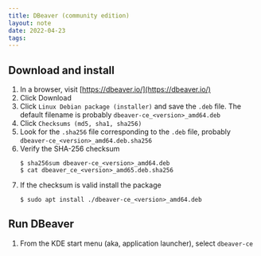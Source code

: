 ```yaml
---
title: DBeaver (community edition)
layout: note
date: 2022-04-23
tags:
---
```

## Download and install

1. In a browser, visit [https://dbeaver.io/](https://dbeaver.io/)
2. Click Download
3. Click `Linux Debian package (installer)` and save the `.deb` file. The default filename is probably `dbeaver-ce_<version>_amd64.deb`
4. Click `Checksums (md5, sha1, sha256)`
5. Look for the `.sha256` file corresponding to the `.deb` file, probably `dbeaver-ce_<version>_amd64.deb.sha256`
6. Verify the SHA-256 checksum
    ```shell
    $ sha256sum dbeaver-ce_<version>_amd64.deb
    $ cat dbeaver_ce_<version>_amd65.deb.sha256
    ```
7. If the checksum is valid install the package
    ```shell
    $ sudo apt install ./dbeaver-ce_<version>_amd64.deb
    ```

## Run DBeaver

1. From the KDE start menu (aka, application launcher), select `dbeaver-ce`
